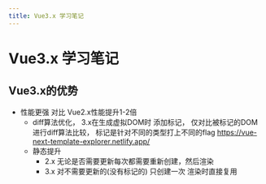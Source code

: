 ```yaml
--- 
title: Vue3.x 学习笔记
---
```


# Vue3.x 学习笔记

## Vue3.x的优势
- 性能更强 对比 Vue2.x性能提升1-2倍
  - diff算法优化， 3.x在生成虚拟DOM时 添加标记， 仅对比被标记的DOM进行diff算法比较， 标记是针对不同的类型打上不同的flag https://vue-next-template-explorer.netlify.app/
  - 静态提升
    - 2.x 无论是否需要更新每次都需要重新创建，然后渲染
    - 3.x 对不需要更新的(没有标记的) 只创建一次 渲染时直接复用